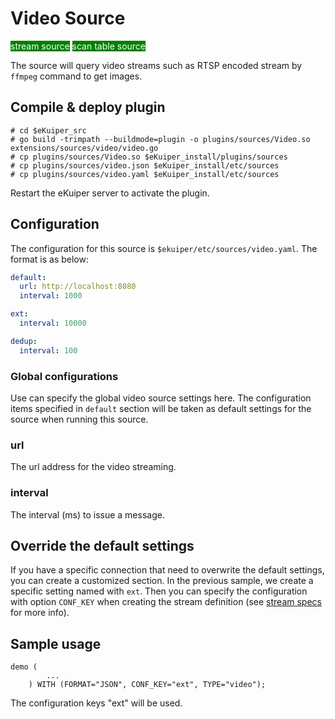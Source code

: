 # Video Source

<span style="background:green;color:white;">stream source</span>
<span style="background:green;color:white">scan table source</span>

The source will query video streams such as RTSP encoded stream by `ffmpeg` command to get images.

## Compile & deploy plugin

```shell
# cd $eKuiper_src
# go build -trimpath --buildmode=plugin -o plugins/sources/Video.so extensions/sources/video/video.go
# cp plugins/sources/Video.so $eKuiper_install/plugins/sources
# cp plugins/sources/video.json $eKuiper_install/etc/sources
# cp plugins/sources/video.yaml $eKuiper_install/etc/sources
```

Restart the eKuiper server to activate the plugin.

## Configuration

The configuration for this source is `$ekuiper/etc/sources/video.yaml`. The format is as below:

```yaml
default:
  url: http://localhost:8080
  interval: 1000

ext:
  interval: 10000

dedup:
  interval: 100

```
### Global configurations

Use can specify the global video source settings here. The configuration items specified in `default` section will be taken as default settings for the source when running this source.

### url

The url address for the video streaming.

### interval

The interval (ms) to issue a message.


## Override the default settings

If you have a specific connection that need to overwrite the default settings, you can create a customized section. In the previous sample, we create a specific setting named with `ext`.  Then you can specify the configuration with option `CONF_KEY` when creating the stream definition (see [stream specs](../../../sqls/streams.md) for more info).

## Sample usage

```
demo (
		...
	) WITH (FORMAT="JSON", CONF_KEY="ext", TYPE="video");
```

The configuration keys "ext" will be used.

